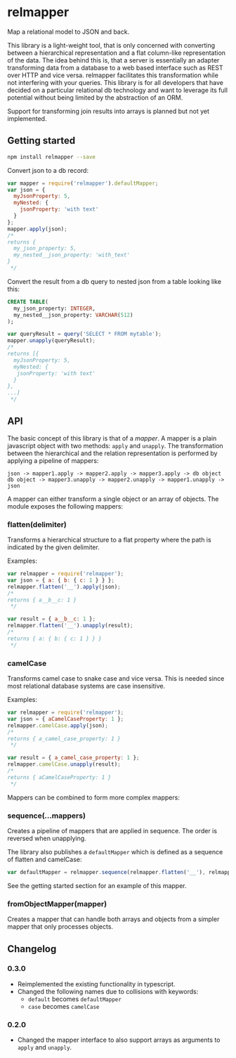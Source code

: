 # relmapper

Map a relational model to JSON and back.

This library is a light-weight tool, that is only concerned with converting between a hierarchical representation and a flat column-like representation of the data. The idea behind this is, that a server is essentially an adapter transforming data from a database to a web based interface such as REST over HTTP and vice versa. relmapper facilitates this transformation while not interfering with your queries. This library is for all developers that have decided on a particular relational db technology and want to leverage its full potential without being limited by the abstraction of an ORM. 

Support for transforming join results into arrays is planned but not yet implemented.

## Getting started

```bash
npm install relmapper --save
```

Convert json to a db record:
```javascript
var mapper = require('relmapper').defaultMapper;
var json = {
  myJsonProperty: 5,
  myNested: {
    jsonProperty: 'with text'
  }
};
mapper.apply(json);
/*
returns {
  my_json_property: 5,
  my_nested__json_property: 'with_text'
}
 */
```

Convert the result from a db query to nested json from a table looking like this:
```sql
CREATE TABLE(
  my_json_property: INTEGER,
  my_nested__json_property: VARCHAR(512)
);
```

```javascript
var queryResult = query('SELECT * FROM mytable');
mapper.unapply(queryResult); 
/*
returns [{
  myJsonProperty: 5,
  myNested: {
   jsonProperty: 'with text'
  } 
},
...]
 */
```

## API

The basic concept of this library is that of a *mapper*. A mapper is a plain javascript object with two methods: `apply` and `unapply`. The transformation between the hierarchical and the relation representation is performed by applying a pipeline of mappers:

```
json -> mapper1.apply -> mapper2.apply -> mapper3.apply -> db object
db object -> mapper3.unapply -> mapper2.unapply -> mapper1.unapply -> json
```
 
 A mapper can either transform a single object or an array of objects. The module exposes the following mappers:

### flatten(delimiter)

Transforms a hierarchical structure to a flat property where the path is indicated by the given delimiter.

Examples:
```javascript
var relmapper = require('relmapper');
var json = { a: { b: { c: 1 } } };
relmapper.flatten('__').apply(json);
/*
returns { a__b__c: 1 }
 */

var result = { a__b__c: 1 };
relmapper.flatten('__').unapply(result);
/*
returns { a: { b: { c: 1 } } }
 */
```

### camelCase

Transforms camel case to snake case and vice versa. This is needed since most relational database systems are case insensitive.

Examples:
```javascript
var relmapper = require('relmapper');
var json = { aCamelCaseProperty: 1 };
relmapper.camelCase.apply(json);
/*
returns { a_camel_case_property: 1 }
 */

var result = { a_camel_case_property: 1 };
relmapper.camelCase.unapply(result);
/*
returns { aCamelCaseProperty: 1 }
 */
```

Mappers can be combined to form more complex mappers:

### sequence(...mappers)

Creates a pipeline of mappers that are applied in sequence. The order is reversed when unapplying.

The library also publishes a `defaultMapper` which is defined as a sequence of flatten and camelCase:

```javascript
var defaultMapper = relmapper.sequence(relmapper.flatten('__'), relmapper.camelCase);
```

See the getting started section for an example of this mapper.

### fromObjectMapper(mapper)

Creates a mapper that can handle both arrays and objects from a simpler mapper that only processes objects. 

## Changelog

### 0.3.0

- Reimplemented the existing functionality in typescript. 
- Changed the following names due to collisions with keywords:
    - `default` becomes `defaultMapper`
    - `case` becomes `camelCase`

### 0.2.0

- Changed the mapper interface to also support arrays as arguments to `apply` and `unapply`.